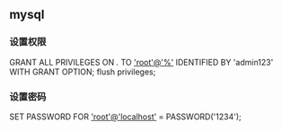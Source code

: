## mysql

### 设置权限

GRANT ALL PRIVILEGES ON *.* TO ['root'@'%'](mailto:'root'@'%') IDENTIFIED BY 'admin123' WITH GRANT OPTION; flush privileges; 

### 设置密码 

SET PASSWORD FOR ['root'@'localhost'](mailto:'root'@'localhost') = PASSWORD('1234'); 


